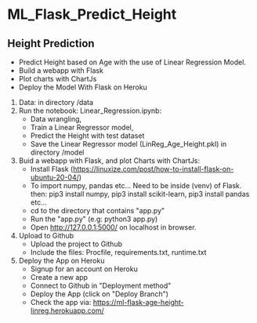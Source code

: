 # ML_Flask_Predict_Height

## Height Prediction
- Predict Height based on Age with the use of Linear Regression Model.
- Build a webapp with Flask
- Plot charts with ChartJs
- Deploy the Model With Flask on Heroku

1. Data: in directory /data
2. Run the notebook: Linear_Regression.ipynb:
   - Data wrangling,
   - Train a Linear Regressor model,
   - Predict the Height with test dataset
   - Save the Linear Regressor model (LinReg_Age_Height.pkl) in directory /model
3. Buid a webapp with Flask, and plot Charts with ChartJs:
   - Install Flask (https://linuxize.com/post/how-to-install-flask-on-ubuntu-20-04/)
   - To import numpy, pandas etc... Need to be inside (venv) of Flask. then:  pip3 install numpy,  pip3 install scikit-learn,  pip3 install pandas etc...
   - cd to the directory that contains "app.py"
   - Run the "app.py" (e.g: python3 app.py)
   - Open http://127.0.0.1:5000/ on localhost in browser.
4. Upload to Github
   - Upload the project to Github
   - Include the files: Procfile, requirements.txt, runtime.txt
5. Deploy the App on Heroku
   - Signup for an account on Heroku
   - Create a new app
   - Connect to Github in "Deployment method"
   - Deploy the App (click on "Deploy Branch")
   - Check the app via: https://ml-flask-age-height-linreg.herokuapp.com/